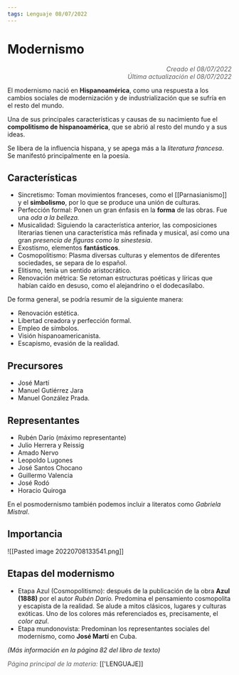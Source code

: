 ```yaml
---
tags: Lenguaje 08/07/2022
---
```


# Modernismo
<div style="text-align: right; opacity: 0.7; font-style: italic;">Creado el 08/07/2022</div>
<div style="text-align: right; opacity: 0.7; font-style: italic;">Última actualización el 08/07/2022</div>

El modernismo nació en **Hispanoamérica**, como una respuesta a los cambios sociales de modernización y de industrialización que se sufría en el resto del mundo.

Una de sus principales características y causas de su nacimiento fue el **compolitismo de hispanoamérica**, que se abrió al resto del mundo y a sus ideas.

Se libera de la influencia hispana, y se apega más a la *literatura francesa*. Se manifestó principalmente en la poesía.

## Características

- Sincretismo: Toman movimientos franceses, como el [[Parnasianismo]] y el **simbolismo**, por lo que se produce una unión de culturas.
- Perfección formal: Ponen un gran énfasis en la **forma** de las obras. Fue una *oda a la belleza.*
- Musicalidad: Siguiendo la característica anterior, las composiciones literarias tienen una característica más refinada y musical, así como una gran *presencia de figuras como la sinestesia*.
- Exostismo, elementos **fantásticos**.
- Cosmopolitismo: Plasma diversas culturas y elementos de diferentes sociedades, se separa de lo español.
- Elitismo, tenía un sentido aristocrático.
- Renovación métrica: Se retoman estructuras poéticas y líricas que habían caído en desuso, como el alejandrino o el dodecasílabo.

De forma general, se podría resumir de la siguiente manera:
- Renovación estética.
- Libertad creadora y perfección formal.
- Empleo de símbolos.
- Visión hispanoamericanista.
- Escapismo, evasión de la realidad.

## Precursores

- José Martí
- Manuel Gutiérrez Jara
- Manuel González Prada.

## Representantes

- Rubén Darío (máximo representante)
- Julio Herrera y Reissig
- Amado Nervo
- Leopoldo Lugones
- José Santos Chocano
- Guillermo Valencia
- José Rodó
- Horacio Quiroga

En el posmodernismo también podemos incluir a literatos como *Gabriela Mistral*.

## Importancia

![[Pasted image 20220708133541.png]]

## Etapas del modernismo

- Etapa Azul (Cosmopolitismo): después de la publicación de la obra **Azul (1888)** por el autor *Rubén Darío.* Predomina el pensamiento cosmopolita y escapista de la realidad. Se alude a mitos clásicos, lugares y culturas exóticas. Uno de los colores más referenciados es, precisamente, el *color azul*.
- Etapa mundonovista: Predominan los representantes sociales del modernismo, como **José Martí** en Cuba.

*(Más información en la página 82 del libro de texto)*

<span style="opacity: 0.7; font-style: italic;">Página principal de la materia:</span> [['LENGUAJE]]